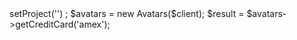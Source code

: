 <?php

use Appwrite\Client;
use Appwrite\Services\Avatars;

$client = new Client();

$client
    ->setProject('')
;

$avatars = new Avatars($client);

$result = $avatars->getCreditCard('amex');